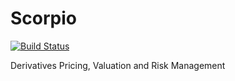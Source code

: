 # Scorpio
[![Build Status](https://travis-ci.org/ScorpionQuant/Scorpio.svg?branch=master)](https://travis-ci.org/ScorpionQuant/Scorpio)

Derivatives Pricing, Valuation and Risk Management
